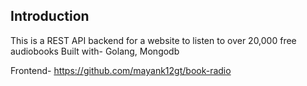 ## Introduction
This is a REST API backend for a website to listen to over 20,000 free audiobooks
Built with- Golang, Mongodb

Frontend- https://github.com/mayank12gt/book-radio
